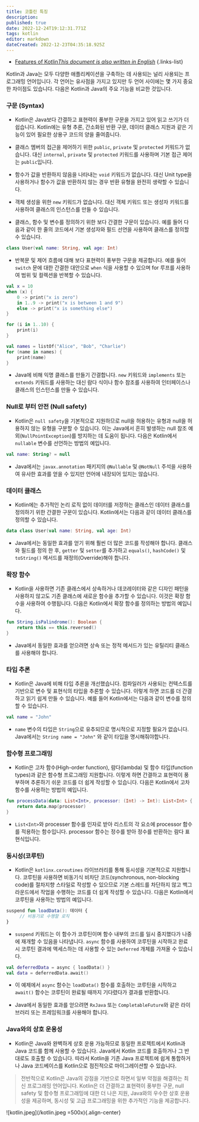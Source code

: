 ```yaml
---
title: 코틀린 특징
description: 
published: true
date: 2022-12-24T19:12:31.771Z
tags: kotlin
editor: markdown
dateCreated: 2022-12-23T04:35:18.925Z
---
```


- [Features of Kotlin*This document is also written in English*](/en/dev/Kotlin/feature-of-kotlin)
{.links-list}

Kotlin과 Java는 모두 다양한 애플리케이션을 구축하는 데 사용되는 널리 사용되는 프로그래밍 언어입니다. 각 언어는 유사점을 가지고 있지만 두 언어 사이에는 몇 가지 중요한 차이점도 있습니다. 다음은 Kotlin과 Java의 주요 기능을 비교한 것입니다.

### 구문 (Syntax)

- Kotlin은 Java보다 간결하고 표현력이 풍부한 구문을 가지고 있어 읽고 쓰기가 더 쉽습니다. Kotlin에는 유형 추론, 간소화된 반환 구문, 데이터 클래스 지원과 같은 기능이 있어 필요한 상용구 코드의 양을 줄여줍니다.

- 클래스 멤버의 접근을 제어하기 위한 `public`, `private` 및 `protected` 키워드가 없습니다. 대신 `internal`, `private` 및 `protected` 키워드를 사용하며 기본 접근 제어는 `public`입니다.

- 함수가 값을 반환하지 않음을 나타내는 `void` 키워드가 없습니다. 대신 Unit type을 사용하거나 함수가 값을 반환하지 않는 경우 반환 유형을 완전히 생략할 수 있습니다.

- 객체 생성을 위한 `new` 키워드가 없습니다. 대신 객체 키워드 또는 생성자 키워드를 사용하여 클래스의 인스턴스를 만들 수 있습니다.

- 클래스, 함수 및 변수를 정의하기 위한 보다 간결한 구문이 있습니다. 예를 들어 다음과 같이 한 줄의 코드에서 기본 생성자와 필드 선언을 사용하여 클래스를 정의할 수 있습니다.

```kt
class User(val name: String, val age: Int)
```

- 반복문 및 제어 흐름에 대해 보다 표현력이 풍부한 구문을 제공합니다. 예를 들어 `switch` 문에 대한 간결한 대안으로 `when` 식을 사용할 수 있으며 for 루프를 사용하여 범위 및 컬렉션을 반복할 수 있습니다.

```kt
val x = 10
when (x) {
    0 -> print("x is zero")
    in 1..9 -> print("x is between 1 and 9")
    else -> print("x is something else")
}
```

```kt
for (i in 1..10) {
    print(i)
}

val names = listOf("Alice", "Bob", "Charlie")
for (name in names) {
    print(name)
}
```

- Java에 비해 익명 클래스를 만들기 간결합니다. `new` 키워드와 `implements` 또는 `extends` 키워드를 사용하는 대신 람다 식이나 함수 참조를 사용하여 인터페이스나 클래스의 인스턴스를 만들 수 있습니다.

### Null로 부터 안전 (Null safety)

- Kotlin은 `null safety`을 기본적으로 지원하므로 null을 허용하는 유형과 null을 허용하지 않는 유형을 구분할 수 있습니다. 이는 Java에서 흔히 발생하는 null 참조 예외(`NullPointException`)를 방지하는 데 도움이 됩니다. 다음은 Kotlin에서 `nullable` 변수를 선언하는 방법의 예입니다.

```kt
val name: String? = null
```

- Java에서는 `javax.annotation` 패키지의 `@Nullable` 및 `@NotNull` 주석을 사용하여 유사한 효과를 얻을 수 있지만 언어에 내장되어 있지는 않습니다.

### 데이터 클래스

- Kotlin에는 추가적인 논리 로직 없이 데이터를 저장하는 클래스인 데이터 클래스를 정의하기 위한 간결한 구문이 있습니다. Kotlin에서는 다음과 같이 데이터 클래스를 정의할 수 있습니다.

```kt
data class User(val name: String, val age: Int)
```

- Java에서는 동일한 효과를 얻기 위해 훨씬 더 많은 코드를 작성해야 합니다. 클래스와 필드를 정의 한 후, `getter` 및 `setter`를 추가하고 `equals()`, `hashCode()` 및 `toString()` 메서드를 재정의(Override)해야 합니다.

### 확장 함수

- Kotlin을 사용하면 기존 클래스에서 상속하거나 데코레이터와 같은 디자인 패턴을 사용하지 않고도 기존 클래스에 새로운 함수을 추가할 수 있습니다. 이것은 확장 함수을 사용하여 수행됩니다. 다음은 Kotlin에서 확장 함수를 정의하는 방법의 예입니다.

```kt
fun String.isPalindrome(): Boolean {
    return this == this.reversed()
}
```

- Java에서 동일한 효과를 얻으려면 상속 또는 정적 메서드가 있는 유틸리티 클래스를 사용해야 합니다.

### 타입 추론

- Kotlin은 Java에 비해 타입 추론을 개선했습니다. 컴파일러가 사용되는 컨텍스트를 기반으로 변수 및 표현식의 타입을 추론할 수 있습니다. 이렇게 하면 코드를 더 간결하고 읽기 쉽게 만들 수 있습니다. 예를 들어 Kotlin에서는 다음과 같이 변수를 정의할 수 있습니다.

```kt
val name = "John"
```

- `name` 변수의 타입은 `String`으로 유추되므로 명시적으로 지정할 필요가 없습니다. Java에서는 `String name = "John"` 와 같이 타입을 명시해줘야합니다.

### 함수형 프로그래밍

- Kotlin은 고차 함수(High-order function), 람다(lambda) 및 함수 타입(function types)과 같은 함수형 프로그래밍 지원합니다. 이렇게 하면 간결하고 표현력이 풍부하며 추론하기 쉬운 코드를 더 쉽게 작성할 수 있습니다. 다음은 Kotlin에서 고차 함수를 사용하는 방법의 예입니다.

```kt
fun processData(data: List<Int>, processor: (Int) -> Int): List<Int> {
    return data.map(processor)
}
```

- `List<Int>`와 processer 함수를 인자로 받아 리스트의 각 요소에 processor 함수를 적용하는 함수입니다. processor 함수는 정수를 받아 정수를 반환하는 람다 표현식입니다.

### 동시성(코루틴)

- Kotlin은 `kotlinx.coroutines` 라이브러리를 통해 동시성을 기본적으로 지원합니다. 코루틴을 사용하면 비동기식 비차단 코드(synchronous, non-blocking code)를 절차지향 스타일로 작성할 수 있으므로 기본 스레드를 차단하지 않고 백그라운드에서 작업을 수행하는 코드를 더 쉽게 작성할 수 있습니다. 다음은 Kotlin에서 코루틴을 사용하는 방법의 예입니다.

```kt
suspend fun loadData(): 데이터 {
     // 비동기로 수행할 로직
}
```

- `suspend` 키워드는 이 함수가 코루틴이며 함수 내부의 코드를 일시 중지했다가 나중에 재개할 수 있음을 나타냅니다. `async` 함수를 사용하여 코루틴을 시작하고 완료 시 코루틴 결과에 액세스하는 데 사용할 수 있는 `Deferred` 개체를 가져올 수 있습니다.

```kt
val deferredData = async { loadData() }
val data = deferredData.await()
```

- 이 예제에서 `async` 함수는 `loadData()` 함수를 호출하는 코루틴을 시작하고 `await()` 함수는 코루틴이 완료될 때까지 기다렸다가 결과를 반환합니다.

- Java에서 동일한 효과를 얻으려면 `RxJava` 또는 `CompletableFuture`와 같은 라이브러리 또는 프레임워크를 사용해야 합니다.

### Java와의 상호 운용성

- Kotlin은 Java와 완벽하게 상호 운용 가능하므로 동일한 프로젝트에서 Kotlin과 Java 코드를 함께 사용할 수 있습니다. Java에서 Kotlin 코드를 호출하거나 그 반대로도 호출할 수 있습니다. 따라서 Kotlin을 기존 Java 프로젝트에 쉽게 통합하거나 Java 코드베이스를 Kotlin으로 점진적으로 마이그레이션할 수 있습니다.

> 전반적으로 Kotlin은 Java의 강점을 기반으로 하면서 일부 약점을 해결하는 최신 프로그래밍 언어입니다. Kotlin은 더 간결하고 표현력이 풍부한 구문, null safety 및 함수형 프로그래밍에 대한 더 나은 지원, Java와의 우수한 상호 운용성을 제공하며, 동시성 및 고급 프로그래밍을 위한 추가적인 기능을 제공합니다.

![kotlin.jpeg](/kotlin.jpeg =500x){.align-center}